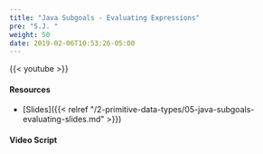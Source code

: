 ```yaml
---
title: "Java Subgoals - Evaluating Expressions"
pre: "5.J. "
weight: 50
date: 2019-02-06T10:53:26-05:00
---
```


{{< youtube  >}}

#### Resources

* [Slides]({{< relref "/2-primitive-data-types/05-java-subgoals-evaluating-slides.md" >}})

#### Video Script

